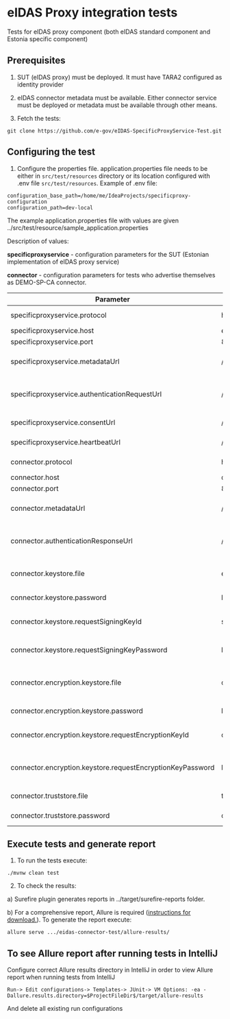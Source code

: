 # eIDAS Proxy integration tests

Tests for eIDAS proxy component (both eIDAS standard component and Estonia specific component)

## Prerequisites

1. SUT (eIDAS proxy) must be deployed. It must have TARA2 configured as identity provider
   
2. eIDAS connector metadata must be available. Either connector service must be deployed or metadata must be available through other means.
   
3. Fetch the tests:

`git clone https://github.com/e-gov/eIDAS-SpecificProxyService-Test.git`

## Configuring the test

1. Configure the properties file. 
   application.properties file needs to be either in `src/test/resources` directory or its location configured with .env file `src/test/resources`.
   Example of .env file:
   
```
configuration_base_path=/home/me/IdeaProjects/specificproxy-configuration
configuration_path=dev-local
```   

The example application.properties file with values are given ../src/test/resource/sample_application.properties

Description of values:

**specificproxyservice** - configuration parameters for the SUT (Estonian implementation of eIDAS proxy service)

**connector** - configuration parameters for tests who advertise themselves as DEMO-SP-CA connector.

| Parameter | Default |  Description |
|------------|--------------|------------|
| specificproxyservice.protocol | https  | Service protocol. | 
| specificproxyservice.host | ee-eidas-proxy  | Service URL. | 
| specificproxyservice.port | 8083  | Service port. | 
| specificproxyservice.metadataUrl | /EidasNode/ServiceMetadata  | Service metadata endpoint. | 
| specificproxyservice.authenticationRequestUrl | /EidasNode/ColleagueRequest  | Service authentication start endpoint. | 
| specificproxyservice.consentUrl | /SpecificProxyService/Consent  | Consent endpoint. | 
| specificproxyservice.heartbeatUrl | /SpecificProxyService/heartbeat  | Heartbeat endpoint. | 
| connector.protocol | https  | Service protocol. | 
| connector.host | ca-eidas-connector  | Service URL. | 
| connector.port | 8080  | Service port. | 
| connector.metadataUrl | /EidasNode/ConnectorMetadata  | Service metadata endpoint. | 
| connector.authenticationResponseUrl | /EidasNode/ColleagueResponse  | Service authentication response endpoint. | 
| connector.keystore.file | eidasKeyStore_Connector_CA.jks  | Keystore with request signing key. | 
| connector.keystore.password | local-demo  | Keystore password. | 
| connector.keystore.requestSigningKeyId | speps-ca-demo-certificate  | Key id for request signing | 
| connector.keystore.requestSigningKeyPassword | local-demo  | Request signing key password. | 
| connector.encryption.keystore.file | ca-connector-encryption.jks  | Keystore with response decryption key. | 
| connector.encryption.keystore.password | local-demo  | Keystore password. | 
| connector.encryption.keystore.requestEncryptionKeyId | ca-connector-encryption  | Key id for response decryption. | 
| connector.encryption.keystore.requestEncryptionKeyPassword | local-demo  | Response decryption key password. | 
| connector.truststore.file | tls-truststore.p12  | TLS truststore. | 
| connector.truststore.password | changeit  | TLS truststore password. | 

## Execute tests and generate report

1. To run the tests execute:

`./mvnw clean test`

2. To check the results:

a) Surefire plugin generates reports in ../target/surefire-reports folder.

b) For a comprehensive report, Allure is required ([instructions for download.](https://docs.qameta.io/allure/#_installing_a_commandline)). To generate the report execute:

`allure serve .../eidas-connector-test/allure-results/`

## To see Allure report after running tests in IntelliJ 

Configure correct Allure results directory in IntelliJ in order to view Allure report when running tests from IntelliJ

`Run-> Edit configurations-> Templates-> JUnit-> VM Options: -ea -Dallure.results.directory=$ProjectFileDir$/target/allure-results`

And delete all existing run configurations
